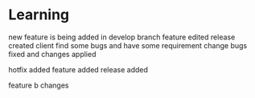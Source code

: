 # Learning
new feature is being added in develop branch
feature edited
release created
client find some bugs and have some requirement change
bugs fixed and changes applied

hotfix added
feature added
release added

feature b changes